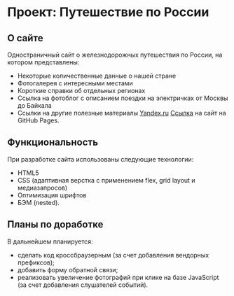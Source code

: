 # Проект: Путешествие по России

## О сайте
Одностраничный сайт о железнодорожных путешествия по России, на котором представлены:
* Некоторые количественные данные о нашей стране
* Фотогалерея с интересными местами
* Короткие справки об отдельных регионах
* Ссылка на фотоблог с описанием поездки на электричках от Москвы до Байкала
* Ссылки на другие полезные материалы [Yandex.ru](https://www.yandex.ru)
[Ссылка](https://knaklaut.github.io/russian-travel/index.html) на сайт на GitHub Pages.

## Функциональность
При разработке сайта использованы следующие технологии:
* HTML5
* CSS (адаптивная верстка с применением flex, grid layout и медиазапросов)
* Оптимизация шрифтов
* БЭМ (nested).

## Планы по доработке
В дальнейшем планируется:
* сделать код кроссбраузерным (за счет добавления вендорных префиксов);
* добавить форму обратной связи;
* реализовать увеличение фотографий при клике на базе JavaScript (за счет добавления слушателей событий).
